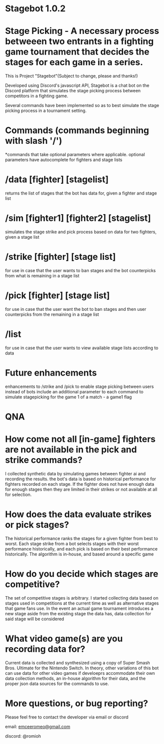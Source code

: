 # Stagebot 1.0.2
# Stage Picking - A necessary process betweeen two entrants in a fighting game tournament that decides the stages for each game in a series. 

This is Project "Stagebot"(Subject to change, please and thanks!) <br />

Developed using Discord's javascript API, Stagebot is a chat bot on the Discord platform that simulates the stage picking process between competitors in a fighting game. <br />

Several commands have been implemented so as to best simulate the stage picking process in a tournament setting. <br />

# Commands (commands beginning with slash '/')
*commands that take optional parameters where applicable. optional parameters have autocomplete for fighters and stage lists

# /data [fighter] [stagelist]
returns the list of stages that the bot has data for, given a fighter and stage list

# /sim [fighter1] [fighter2] [stagelist]
simulates the stage strike and pick process based on data for two fighters, given a stage list

# /strike [fighter] [stage list]
for use in case that the user wants to ban stages and the bot counterpicks from what is remaining in a stage list

# /pick [fighter] [stage list]
for use in case that the user want the bot to ban stages and then user counterpicks from the remaining in a stage list

# /list
for use in case that the user wants to view available stage lists according to data


# Future enhancements

enhancements to /strike and /pick to enable stage picking between users instead of bots
include an additional parameter to each command to simulate stagepicking for the game 1 of a match - a game1 flag 

# QNA

# How come not all [in-game] fighters are not available in the pick and strike commands?

I collected synthetic data by simulating games between fighter ai and recording the results. the bot's data is based on historical performance for fighters recorded on each stage. 
If the fighter does not have enough data for enough stages then they are limited in their strikes or not available at all for selection.

# How does the data evaluate strikes or pick stages?
The historical performance ranks the stages for a given fighter from best to worst. Each stage strike from a bot selects stages with their worst performance historically, and each pick is based on their best performance historically. The algorithm is in-house, and based around a specific game

# How do you decide which stages are competitive?
The set of competitive stages is arbitrary. I started collecting data based on stages used in competitions at the current time as well as alternative stages that game fans use. In the event an actual game tournament introduces a new stage aside from the existing stage the data has, data collection for said stage will be considered

# What video game(s) are you recording data for?
Current data is collected and synthesized using a copy of Super Smash Bros. Ultimate for the Nintendo Switch. In theory, other variations of this bot can use data for other video games if develoeprs accommodate their own data collection methods, an in-house algorithm for their data, and the proper json data sources for the commands to use. 

# More questions, or bug reporting?
Please feel free to contact the developer via email or discord

email: emceeromeo@gmail.com

discord: @romioh
